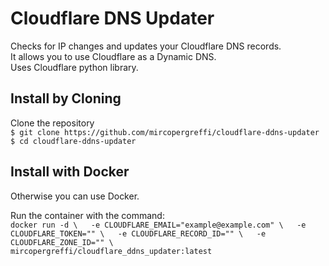 # Cloudflare DNS Updater

Checks for IP changes and updates your Cloudflare DNS records.  
It allows you to use Cloudflare as a Dynamic DNS.  
Uses Cloudflare python library.  

## Install by Cloning
Clone the repository  
`$ git clone https://github.com/mircopergreffi/cloudflare-ddns-updater  
$ cd cloudflare-ddns-updater`  

## Install with Docker  
Otherwise you can use Docker.  

Run the container with the command:  
    `docker run -d \  
      -e CLOUDFLARE_EMAIL="example@example.com" \  
      -e CLOUDFLARE_TOKEN="" \  
      -e CLOUDFLARE_RECORD_ID="" \  
      -e CLOUDFLARE_ZONE_ID="" \  
      mircopergreffi/cloudflare_ddns_updater:latest`

